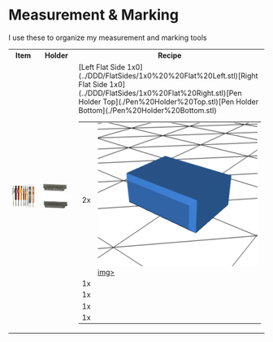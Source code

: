 # Measurement & Marking

I use these to organize my measurement and marking tools

<table>
  <tr>
    <th>Item</th>
    <th>Holder</th>
    <th>Recipe</th>
  </tr>
  <tr>
    <td>
      <a href="https://amzn.to/3VpAreI">
        <img src="pencils.jpg" alt="Pencil Set" width="400"/>
      </a>
    </td>
    <td>
      <img src="pencilholdermodel.png" alt="Pencil Set" width="400"/>
    <td>
      <table>
        <tr><td>2x</td><td><a href="../DDD/4x10x8mm%20Pin.stl"><img src="../DDD/Pin.png"width="400"/>img></a></td></tr>
        <tr><td>1x</td>[Left Flat Side 1x0](../DDD/FlatSides/1x0%20%20Flat%20Left.stl)</tr>
        <tr><td>1x</td>[Right Flat Side 1x0](../DDD/FlatSides/1x0%20Flat%20Right.stl)</tr>
        <tr><td>1x</td>[Pen Holder Top](./Pen%20Holder%20Top.stl)</tr>
        <tr><td>1x</td>[Pen Holder Bottom](./Pen%20Holder%20Bottom.stl)</tr>
      </table>
    </td>
  </tr>
</table>
